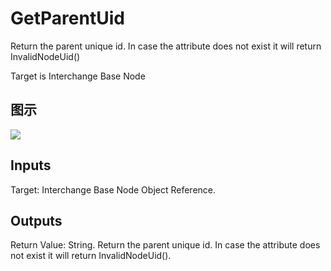 # GetParentUid

Return the parent unique id. In case the attribute does not exist it will return InvalidNodeUid()

Target is Interchange Base Node

## 图示

![]($-20221218-19361678.png)

## Inputs

Target: Interchange Base Node Object Reference.  

## Outputs

Return Value: String. Return the parent unique id. In case the attribute does not exist it will return InvalidNodeUid().

